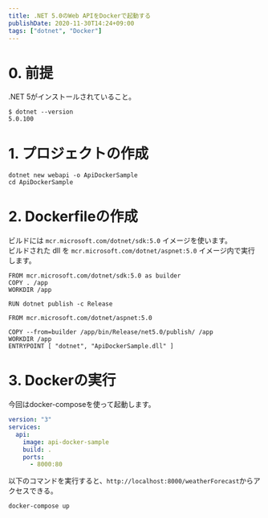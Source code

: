 ```yaml
---
title: .NET 5.0のWeb APIをDockerで起動する
publishDate: 2020-11-30T14:24+09:00
tags: ["dotnet", "Docker"]
---
```


# 0. 前提

.NET 5がインストールされていること。

```
$ dotnet --version
5.0.100
```

# 1. プロジェクトの作成

```
dotnet new webapi -o ApiDockerSample
cd ApiDockerSample
```

# 2. Dockerfileの作成

ビルドには `mcr.microsoft.com/dotnet/sdk:5.0` イメージを使います。  
ビルドされた dll を `mcr.microsoft.com/dotnet/aspnet:5.0` イメージ内で実行します。  

```docker:ApiDockerSample/Dockerfile
FROM mcr.microsoft.com/dotnet/sdk:5.0 as builder
COPY . /app
WORKDIR /app

RUN dotnet publish -c Release

FROM mcr.microsoft.com/dotnet/aspnet:5.0

COPY --from=builder /app/bin/Release/net5.0/publish/ /app
WORKDIR /app
ENTRYPOINT [ "dotnet", "ApiDockerSample.dll" ]
```

# 3. Dockerの実行

今回はdocker-composeを使って起動します。

```yaml:ApiDockerSample/docker-copose.yml
version: "3"
services:
  api:
    image: api-docker-sample
    build: .
    ports:
      - 8000:80
```

以下のコマンドを実行すると、`http://localhost:8000/weatherForecast`からアクセスできる。

```
docker-compose up
```

